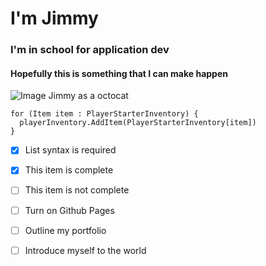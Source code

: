 # I'm Jimmy
### I'm in school for application dev
#### Hopefully this is something that I can make happen

![Image Jimmy as a octocat](https://myoctocat.com/assets/images/octocats/octocat-16.png)


```
for (Item item : PlayerStarterInventory) {
  playerInventory.AddItem(PlayerStarterInventory[item])
}
```

- [x] List syntax is required
- [x] This item is complete
- [ ] This item is not complete

- [ ] Turn on Github Pages
- [ ] Outline my portfolio
- [ ] Introduce myself to the world
